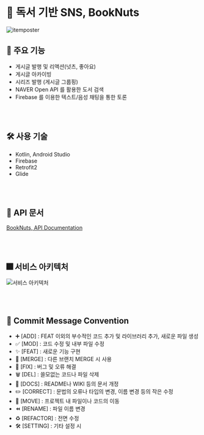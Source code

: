 # 🥜 독서 기반 SNS, BookNuts
![itemposter](https://user-images.githubusercontent.com/78673570/169695709-b6c4cc7b-5afe-461c-99d3-803b27dbd395.jpg)

## 🥜 주요 기능
- 게시글 발행 및 리액션(넛츠, 좋아요)
- 게시글 아카이빙
- 시리즈 발행 (게시글 그룹핑)
- NAVER Open API 를 활용한 도서 검색
- Firebase 를 이용한 텍스트/음성 채팅을 통한 토론

<br><br>
## 🛠 사용 기술
- Kotlin, Android Studio
- Firebase
- Retrofit2
- Glide

<br><br>
## 📑 API 문서
[BookNuts, API Documentation](https://jaejeong-sohn.gitbook.io/booknuts-apis/)

<br><br>
## 🎆 서비스 아키텍처
![서비스 아키텍처](https://user-images.githubusercontent.com/78673570/170637777-79d9582b-a1e4-47b9-883f-62e0204cd270.png)

<br><br>
## 📌 Commit Message Convention
- ➕ [ADD] : FEAT 이외의 부수적인 코드 추가 및 라이브러리 추가, 새로운 파일 생성
- ✅ [MOD] : 코드 수정 및 내부 파일 수정
- ✨ [FEAT] : 새로운 기능 구현
- 🔀 [MERGE] : 다른 브랜치 MERGE 시 사용
- 🔨 [FIX] : 버그 및 오류 해결
- 🗑️ [DEL] : 쓸모없는 코드나 파일 삭제
- 📝 [DOCS] : README나 WIKI 등의 문서 개정
- ✏️ [CORRECT] : 문법의 오류나 타입의 변경, 이름 변경 등의 작은 수정
- 🚚 [MOVE] : 프로젝트 내 파일이나 코드의 이동
- ⏪️ [RENAME] : 파일 이름 변경
- ♻️ [REFACTOR] : 전면 수정
- 🛠 [SETTING] : 기타 설정 시
